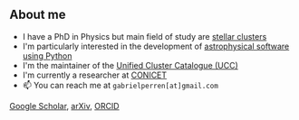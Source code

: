 ## About me

<!--
**Gabriel-p/Gabriel-p** is a ✨ _special_ ✨ repository because its `README.md` (this file) appears on your GitHub profile.

Here are some ideas to get you started:

- 🔭 I’m currently working on ...
- 🌱 I’m currently learning ...
- 👯 I’m looking to collaborate on ...
- 🤔 I’m looking for help with ...
- 💬 Ask me about ...
- 😄 Pronouns: ...
- ⚡ Fun fact: ...
-->

- I have a PhD in Physics but main field of study are [stellar clusters](https://en.wikipedia.org/wiki/Star_cluster)
- I'm particularly interested in the development of [astrophysical software using Python](https://asteca.github.io/)
- I'm the maintainer of the [Unified Cluster Catalogue (UCC)](https://ucc.ar)
- I'm currently a researcher at [CONICET](https://www.conicet.gov.ar/)
- 📫 You can reach me at `gabrielperren[at]gmail.com`


[Google Scholar](https://scholar.google.com/citations?hl=es&user=a36ucQkAAAAJ&view_op=list_works&sortby=pubdate), [arXiv](http://arxiv.org/a/perren_g_1.html), [ORCID](http://orcid.org/0000-0002-1852-9653)
